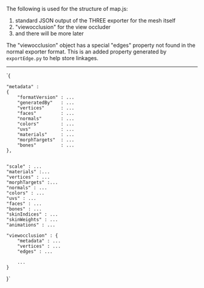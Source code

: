 The following is used for the structure of map.js:

1. standard JSON output of the THREE exporter for the mesh itself
2. "viewocclusion" for the view occluder
3. and there will be more later

The "viewocclusion" object has a special "edges" property not found in the normal exporter format. This is an added property generated by `exportEdge.py` to help store linkages.

-------------------------------

`{

	"metadata" :
	{
		"formatVersion" : ...
		"generatedBy"   : ...
		"vertices"      : ...
		"faces"         : ...
		"normals"       : ...
		"colors"        : ...
		"uvs"           : ...
		"materials"     : ...
		"morphTargets"  : ...
		"bones"         : ...
	},


	"scale" : ...
	"materials" :...
	"vertices" : ...
	"morphTargets" :...
	"normals" : ...
	"colors" : ...
	"uvs" : ...
	"faces" : ...
	"bones" : ...
	"skinIndices" : ...
	"skinWeights" : ...
	"animations" : ...

	"viewocclusion" : {
		"metadata" : ...
		"vertices" : ...
		"edges" : ...

		...
	}

}`